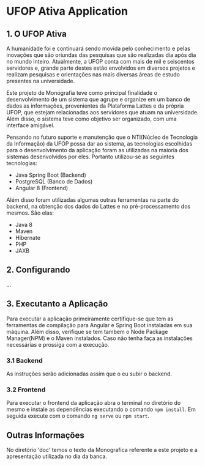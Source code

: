 # UFOP Ativa Application

## 1. O UFOP Ativa

A humanidade foi e continuará sendo movida pelo conhecimento e pelas inovações que são oriundas das pesquisas que são realizadas dia após dia no mundo inteiro. Atualmente, a UFOP conta com mais de mil e seiscentos servidores e, grande parte destes estão envolvidos em diversos projetos e realizam pesquisas e orientações nas mais diversas áreas de estudo presentes na universidade. 

Este projeto de Monografia teve como principal finalidade o desenvolvimento de um sistema que agrupe e organize em um banco de dados as informações, provenientes da Plataforma Lattes e da própria UFOP, que estejam relacionadas aos servidores que atuam na universidade. Além disso, o sistema teve como objetivo ser organizado, com uma interface amigável. 

Pensando no futuro suporte e manutenção que o NTI(Núcleo de Tecnologia da Informação) da UFOP possa dar ao sistema, as tecnologias escolhidas para o desenvolvimento da aplicação foram as utilizadas na maioria dos sistemas desenvolvidos por eles. Portanto utilizou-se as seguintes tecnologias:

- Java Spring Boot (Backend)
- PostgreSQL (Banco de Dados)
- Angular 8 (Frontend) 

Além disso foram utilizadas algumas outras ferramentas na parte do backend, na obtenção dos dados do Lattes e no pré-processamento dos mesmos. São elas:

- Java 8
- Maven
- Hibernate
- PHP
- JAXB


## 2. Configurando

...

## 3. Executanto a Aplicação

Para executar a aplicação primeiramente certifique-se que tem as ferramentas de compilação para Angular e Spring Boot instaladas em sua máquina. Além disso, verifique se tem tambem o Node Package Manager(NPM) e o Maven instalados. Caso não tenha faça as instalações necessárias e prossiga com a execução. 

### 3.1 Backend

As instruções serão adicionadas assim que o eu subir o backend.

### 3.2 Frontend

Para executar o frontend da aplicação abra o terminal no diretório do mesmo e instale as dependências executando o comando `npm install`. Em seguida execute com o comando `ng serve` ou `npm start`.

## Outras Informações

No diretório 'doc' temos o texto da Monografica referente a este projeto e a apresentação utilizada no dia da banca. 

